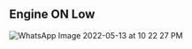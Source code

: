 ## Engine ON Low

![WhatsApp Image 2022-05-13 at 10 22 27 PM](https://user-images.githubusercontent.com/74194006/168332150-caa612f0-3fe5-4901-b4a9-795ffb5cbd85.jpeg)

